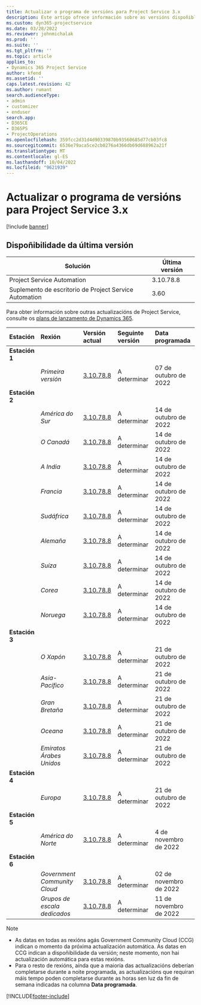 ```yaml
---
title: Actualizar o programa de versións para Project Service 3.x
description: Este artigo ofrece información sobre as versións dispoñibles e próximas de Dynamics 365 Project Service Automation.
ms.custom: dyn365-projectservice
ms.date: 03/28/2022
ms.reviewer: johnmichalak
ms.prod: ''
ms.suite: ''
ms.tgt_pltfrm: ''
ms.topic: article
applies_to:
- Dynamics 365 Project Service
author: kfend
ms.assetid: ''
caps.latest.revision: 42
ms.author: rumant
search.audienceType:
- admin
- customizer
- enduser
search.app:
- D365CE
- D365PS
- ProjectOperations
ms.openlocfilehash: 359fcc2d31d4d90339870b93560685d77cb03fc8
ms.sourcegitcommit: 6536e79aca5ce2cb0276a4366db69d688962a21f
ms.translationtype: MT
ms.contentlocale: gl-ES
ms.lasthandoff: 10/04/2022
ms.locfileid: "9621939"
---
```

# <a name="update-release-schedule-for-project-service-3x"></a>Actualizar o programa de versións para Project Service 3.x

[!include [banner](../includes/psa-now-project-operations.md)]

## <a name="latest-version-availability"></a>Dispoñibilidade da última versión

| Solución  | Última versión |
|-------|----|
| Project Service Automation    | 3.10.78.8 |
| Suplemento de escritorio de Project Service Automation                | 3.60          |

Para obter información sobre outras actualizacións de Project Service, consulte os [plans de lanzamento de Dynamics 365](/dynamics365/release-plans/). 

| Estación  | Rexión | Versión actual | Seguinte versión |  Data programada
| :---   | :---   | :---   | :---   |:---   |         
|<strong>Estación 1</strong> | |  |  | |
| | <i>Primeira versión</i> | [3.10.78.8](whats-new-ur-47.md)| A determinar | 07 de outubro de 2022
|<strong>Estación 2</strong> | |  |  | |
| | <i>América do Sur</i> | [3.10.78.8](whats-new-ur-47.md) | A determinar | 14 de outubro de 2022
| | <i>O Canadá</i> | [3.10.78.8](whats-new-ur-47.md) | A determinar | 14 de outubro de 2022
| | <i>A India</i> | [3.10.78.8](whats-new-ur-47.md) | A determinar | 14 de outubro de 2022
| | <i>Francia</i> | [3.10.78.8](whats-new-ur-47.md) | A determinar | 14 de outubro de 2022
| | <i>Sudáfrica</i> | [3.10.78.8](whats-new-ur-47.md) | A determinar | 14 de outubro de 2022
| | <i>Alemaña</i> | [3.10.78.8](whats-new-ur-47.md) | A determinar | 14 de outubro de 2022
| | <i>Suíza</i> | [3.10.78.8](whats-new-ur-47.md) | A determinar | 14 de outubro de 2022
| | <i>Corea</i> | [3.10.78.8](whats-new-ur-47.md) | A determinar | 14 de outubro de 2022
| | <i>Noruega</i> | [3.10.78.8](whats-new-ur-47.md) | A determinar | 14 de outubro de 2022
|<strong>Estación 3</strong> | |  |  | |
| | <i>O Xapón</i> | [3.10.78.8](whats-new-ur-47.md) | A determinar | 21 de outubro de 2022
| | <i>Asia-Pacífico</i> | [3.10.78.8](whats-new-ur-47.md) | A determinar | 21 de outubro de 2022
| | <i>Gran Bretaña</i> | [3.10.78.8](whats-new-ur-47.md) | A determinar | 21 de outubro de 2022
| | <i>Oceana</i> | [3.10.78.8](whats-new-ur-47.md) | A determinar | 21 de outubro de 2022
| | <i>Emiratos Árabes Unidos</i> | [3.10.78.8](whats-new-ur-47.md) | A determinar | 21 de outubro de 2022
|<strong>Estación 4</strong> | |  |  | |
| | <i>Europa</i> | [3.10.78.8](whats-new-ur-47.md) | A determinar | 21 de outubro de 2022
|<strong>Estación 5</strong> | |  |  | |
| | <i>América do Norte</i> | [3.10.78.8](whats-new-ur-47.md) | A determinar | 4 de novembro de 2022
|<strong>Estación 6</strong> | |  |  | |
| | <i>Government Community Cloud</i> | [3.10.78.8](whats-new-ur-47.md) | A determinar | 02 de novembro de 2022
| | <i>Grupos de escala dedicados</i> | [3.10.78.8](whats-new-ur-47.md) | A determinar | 11 de novembro de 2022




>[!Note]
> - As datas en todas as rexións agás Government Community Cloud (CCG) indican o momento da próxima actualización automática. As datas en CCG indican a dispoñibilidade da versión; neste momento, non hai actualización automática para estas rexións.
> - Para o resto de rexións, aínda que a maioría das actualizacións deberían completarse durante a noite programada, as actualizacións que requiran máis tempo poden completarse durante as horas sen luz da fin de semana indicadas na columna **Data programada**.


[!INCLUDE[footer-include](../includes/footer-banner.md)]

